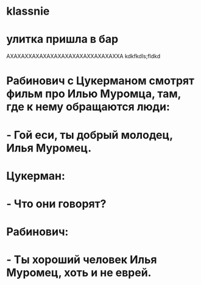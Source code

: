 # klassnie
# улитка пришла в бар
АХАХАХХАХАХАХАХАХАХАХАХХАХАХАХХА
kdkfkdls;fldkd
# Рабинович с Цукерманом смотрят фильм про Илью Муромца, там, где к нему обращаются люди:
# - Гой еси, ты добрый молодец, Илья Муромец.
# Цукерман:
# - Что они говорят?
# Рабинович:
# - Ты хороший человек Илья Муромец, хоть и не еврей.
